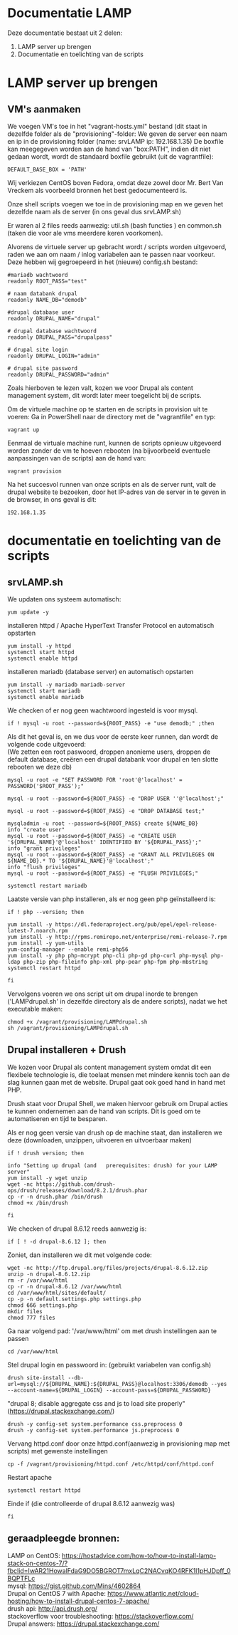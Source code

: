 # Documentatie LAMP

Deze documentatie bestaat uit 2 delen:  
1) LAMP server up brengen
2) Documentatie en toelichting van de scripts

# LAMP server up brengen
## VM's aanmaken
We voegen VM's toe in het "vagrant-hosts.yml" bestand (dit staat in dezelfde folder als de "provisioning"-folder:
We geven de server een naam en ip in de provisioning folder (name: srvLAMP
  ip: 192.168.1.35)
De boxfile kan meegegeven worden aan de hand van "box:PATH", indien dit niet gedaan wordt, wordt de standaard boxfile gebruikt (uit de vagrantfile): 

    DEFAULT_BASE_BOX = 'PATH'

Wij verkiezen CentOS boven Fedora, omdat deze zowel door Mr. Bert Van Vreckem als voorbeeld bronnen
het best gedocumenteerd is.

Onze shell scripts voegen we toe in de provisioning map en we geven het dezelfde naam als de server (in ons geval dus srvLAMP.sh)

Er waren al 2 files reeds aanwezig: util.sh (bash functies ) en common.sh (taken die voor ale vms meerdere keren voorkomen).

Alvorens de virtuele server up gebracht wordt / scripts worden uitgevoerd, raden we aan om naam / inlog variabelen aan te passen naar voorkeur. Deze hebben wij gegroepeerd in het (nieuwe) config.sh bestand:


    #mariadb wachtwoord
    readonly ROOT_PASS="test"

    # naam databank drupal
    readonly NAME_DB="demodb"

    #drupal database user
    readonly DRUPAL_NAME="drupal"

    # drupal database wachtwoord
    readonly DRUPAL_PASS="drupalpass"

    # drupal site login
    readonly DRUPAL_LOGIN="admin"

    # drupal site password
    readonly DRUPAL_PASSWORD="admin"

Zoals hierboven te lezen valt, kozen we voor Drupal als content management system, dit wordt later meer toegelicht bij de scripts.

Om de virtuele machine op te starten en de scripts in provision uit te voeren: Ga in PowerShell naar de directory met de "vagrantfile" en typ: 

    vagrant up

Eenmaal de virtuale machine runt, kunnen de scripts opnieuw uitgevoerd worden zonder de vm te hoeven rebooten (na bijvoorbeeld eventuele aanpassingen van de scripts) aan de hand van:

    vagrant provision

Na het succesvol runnen van onze scripts en als de server runt, valt de drupal website te bezoeken, door het IP-adres van de server in te geven in de browser, in ons geval is dit:

    192.168.1.35

# documentatie en toelichting van de scripts
## srvLAMP.sh

We updaten ons systeem automatisch:

    yum update -y

installeren httpd / Apache HyperText Transfer Protocol en automatisch opstarten

    yum install -y httpd
    systemctl start httpd
    systemctl enable httpd

installeren mariadb (database server) en automatisch opstarten

    yum install -y mariadb mariadb-server
    systemctl start mariadb
    systemctl enable mariadb

We checken of er nog geen wachtwoord ingesteld is voor mysql.

    if ! mysql -u root --password=${ROOT_PASS} -e "use demodb;" ;then

 Als dit het geval is, en we dus voor de eerste keer runnen, dan wordt de volgende code uitgevoerd:  
(We zetten een root paswoord, droppen anonieme users, droppen de default database, creëren een drupal databank voor drupal en ten slotte rebooten we deze db)


	mysql -u root -e "SET PASSWORD FOR 'root'@'localhost' = PASSWORD('$ROOT_PASS');"

	mysql -u root --password=${ROOT_PASS} -e "DROP USER ''@'localhost';"

	mysql -u root --password=${ROOT_PASS} -e "DROP DATABASE test;"

    mysqladmin -u root --password=${ROOT_PASS} create ${NAME_DB}
    info "create user"
 	mysql -u root --password=${ROOT_PASS} -e "CREATE USER '${DRUPAL_NAME}'@'localhost' IDENTIFIED BY '${DRUPAL_PASS}';"
 	info "grant privileges"
 	mysql -u root --password=${ROOT_PASS} -e "GRANT ALL PRIVILEGES ON ${NAME_DB}.* TO '${DRUPAL_NAME}'@'localhost';"
 	info "flush privileges"
 	mysql -u root --password=${ROOT_PASS} -e "FLUSH PRIVILEGES;"

	systemctl restart mariadb


Laatste versie van php installeren, als er nog geen php geïnstalleerd is:

    if ! php --version; then

	yum install -y https://dl.fedoraproject.org/pub/epel/epel-release-latest-7.noarch.rpm
	yum install -y http://rpms.remirepo.net/enterprise/remi-release-7.rpm
	yum install -y yum-utils
	yum-config-manager --enable remi-php56
	yum install -y php php-mcrypt php-cli php-gd php-curl php-mysql php-ldap php-zip php-fileinfo php-xml php-pear php-fpm php-mbstring
	systemctl restart httpd

    fi

Vervolgens voeren we ons script uit om drupal inorde te brengen ('LAMPdrupal.sh' in dezelfde directory als de andere scripts), nadat we het executable maken:

    chmod +x /vagrant/provisioning/LAMPdrupal.sh
    sh /vagrant/provisioning/LAMPdrupal.sh


## Drupal installeren + Drush
We kozen voor Drupal als content management system omdat dit een flexibele technologie is, die toelaat mensen met mindere kennis toch aan de slag kunnen gaan met de website. Drupal gaat ook goed hand in hand met PHP.

Drush staat voor Drupal Shell, we maken hiervoor gebruik om Drupal acties te kunnen ondernemen aan de hand van scripts. Dit is goed om te automatiseren en tijd te besparen.

Als er nog geen versie van drush op de machine staat, dan installeren we deze (downloaden, unzippen, uitvoeren en uitvoerbaar maken)

    if ! drush version; then

    info "Setting up drupal (and   prerequisites: drush) for your LAMP server"
    yum install -y wget unzip
    wget -nc https://github.com/drush-ops/drush/releases/download/8.2.1/drush.phar
    cp -r -n drush.phar /bin/drush
    chmod +x /bin/drush
        
    fi

We checken of drupal 8.6.12 reeds aanwezig is:

    if [ ! -d drupal-8.6.12 ]; then

Zoniet, dan installeren we dit met volgende code:

	wget -nc http://ftp.drupal.org/files/projects/drupal-8.6.12.zip
	unzip -n drupal-8.6.12.zip
  	rm -r /var/www/html
	cp -r -n drupal-8.6.12 /var/www/html
	cd /var/www/html/sites/default/
	cp -p -n default.settings.php settings.php
	chmod 666 settings.php
	mkdir files
	chmod 777 files

Ga naar volgend pad: '/var/www/html' om met drush instellingen aan te passen

	cd /var/www/html
    
Stel drupal login en passwoord in: (gebruikt variabelen van config.sh)

	drush site-install --db-url=mysql://${DRUPAL_NAME}:${DRUPAL_PASS}@localhost:3306/demodb --yes --account-name=${DRUPAL_LOGIN} --account-pass=${DRUPAL_PASSWORD}


"drupal 8; disable aggregate css and js to load site properly"(https://drupal.stackexchange.com/)

	drush -y config-set system.performance css.preprocess 0
	drush -y config-set system.performance js.preprocess 0

Vervang httpd.conf door onze httpd.conf(aanwezig in provisioning map met scripts) met gewenste instellingen

	cp -f /vagrant/provisioning/httpd.conf /etc/httpd/conf/httpd.conf

Restart apache

	systemctl restart httpd

Einde if (die controlleerde of drupal 8.6.12 aanwezig was)

    fi


## geraadpleegde bronnen:  
LAMP on CentOS: https://hostadvice.com/how-to/how-to-install-lamp-stack-on-centos-7/?fbclid=IwAR21HowalFdaG9DO5BGROT7mxLqC2NACvqKO4RFK1l1pHJDpff_0BQPTFLc  
mysql: https://gist.github.com/Mins/4602864   
Drupal on CentOS 7 with Apache: https://www.atlantic.net/cloud-hosting/how-to-install-drupal-centos-7-apache/   
drush api: http://api.drush.org/  
stackoverflow voor troubleshooting: https://stackoverflow.com/  
Drupal answers: https://drupal.stackexchange.com/  